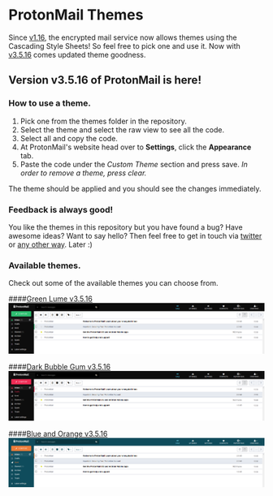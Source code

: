 # ProtonMail Themes
Since [v1.16](https://blog.protonmail.ch/protonmail-beta-v1-16-release-notes/), the encrypted mail service now allows themes using the Cascading Style Sheets! So feel free to pick one and use it. Now with [v3.5.16](https://blog.protonmail.ch/protonmail-beta-v2-0-release-notes/) comes updated theme goodness.

## Version v3.5.16  of ProtonMail is here!


### How to use a theme.
1. Pick one from the themes folder in the repository.
2. Select the theme and select the raw view to see all the code.
3. Select all and copy the code.
4. At ProtonMail's website head over to **Settings**, click the **Appearance** tab.
5. Paste the code under the *Custom Theme* section and press save.
*In order to remove a theme, press clear.*

The theme should be applied and you should see the changes immediately.

### Feedback is always good!
You like the themes in this repository but you have found a bug? Have awesome ideas? Want to say hello? Then feel free to get in touch via [twitter](https://twitter.com/_csalmeida) or [any other way](http://www.csalmeida.com/). Later :)

### Available themes.
Check out some of the available themes you can choose from.

####[Green Lume v3.5.16](https://raw.githubusercontent.com/csalmeida/protonmail-themes/master/Themes/v3.5.16/green_lume/green_lume.min.css)
![Screenshot of Green Lume theme.](screenshots/green_lume_3.5.16.png)

####[Dark Bubble Gum v3.5.16](https://raw.githubusercontent.com/csalmeida/protonmail-themes/master/Themes/v3.5.16/dark_bubble_gum/dark_bubble_gum.min.css)
![Screenshot of Dark Bubble Gum theme.](screenshots/dark_bubble_gum_3.5.16.png)

####[Blue and Orange v3.5.16](https://raw.githubusercontent.com/csalmeida/protonmail-themes/master/Themes/v3.5.16/blue_and_orange/blue_and_orange.min.css)
![Screenshot of Blue and Orange theme.](screenshots/blue_and_orange_3.5.16.png)
